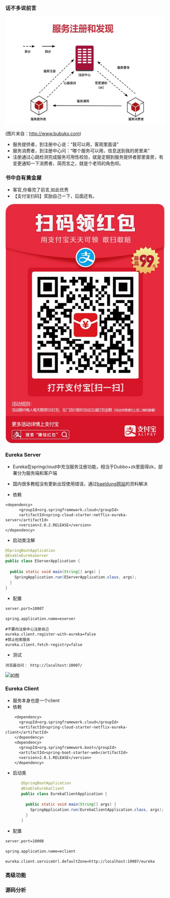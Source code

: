 ### 话不多说前言
![image](https://github.com/WayneZeng/gitbook-ms-framework/blob/master/asset/image/register-center.png?raw=true)

(图片来自：http://www.bubuko.com)

- 服务提供者，到注册中心说：“我可以用，客观里面请”
- 服务消费者，到注册中心问：“哪个服务可以用，信息送到我的房里来”
- 注册通过心跳检测完成服务可用性校验，就是定期到服务提供者那里查房，有变更通知一下消费者，简而言之，就是个老鸨的角色呗。

### 书中自有黄金屋

- 客官,你看完了前言,如此优秀
- 【支付宝扫码】奖励自己一下，后面还有。

![image](https://github.com/WayneZeng/gitbook-ms-framework/blob/master/asset/common/alipay_redpacket.jpeg?raw=true)

### Eureka Server
- Eureka在springcloud中充当服务注册功能，相当于Dubbo+zk里面得zk，部署分为服务端和客户端
- 国内很多教程没有更新出现使用错误，通过[baeldung网站](https://www.baeldung.com/spring-cloud-netflix-eureka)的资料解决


- 依赖

```
<dependency>
      <groupId>org.springframework.cloud</groupId>
      <artifactId>spring-cloud-starter-netflix-eureka-server</artifactId>
      <version>2.0.2.RELEASE</version>
</dependency>
```

- 启动类注解

```java
@SpringBootApplication
@EnableEurekaServer
public class EServerApplication {

  public static void main(String[] args) {
    SpringApplication.run(EServerApplication.class, args);
  }
}

```

- 配置

```
server.port=10007

spring.application.name=eserver

#不要向注册中心注册自己
eureka.client.register-with-eureka=false
#禁止检索服务
eureka.client.fetch-registry=false
```

- 测试

```
浏览器访问： http://localhost:10007/
```
![如图](./../asset/image/euraka-sever.jpeg)


### Eureka Client
- 服务本身也是一个client
- 依赖

```
    <dependency>
      <groupId>org.springframework.cloud</groupId>
      <artifactId>spring-cloud-starter-netflix-eureka-client</artifactId>
    </dependency>
    <dependency>
      <groupId>org.springframework.boot</groupId>
      <artifactId>spring-boot-starter-web</artifactId>
      <version>2.0.1.RELEASE</version>
    </dependency>
```

- 启动类

```java
       @SpringBootApplication
       @EnableEurekaClient
       public class EurekaClientApplication {
       
         public static void main(String[] args) {
           SpringApplication.run(EurekaClientApplication.class, args);
         }
       }
```

- 配置

```
server.port=10008

spring.application.name=eclient

eureka.client.serviceUrl.defaultZone=http://localhost:10007/eureka

```

### 高级功能


### 源码分析






